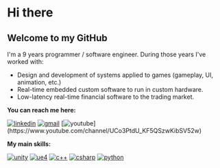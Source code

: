 # Hi there
## Welcome to my GitHub

I'm a 9 years programmer / software engineer. During those years I've worked with:
- Design and development of systems applied to games (gameplay, UI, animation, etc.)
- Real-time embedded custom software to run in custom hardware.
- Low-latency real-time financial software to the trading market.

<b>You can reach me here:</b>

[![linkedin](https://img.shields.io/badge/linkedin-%230077B5.svg?&style=for-the-badge&logo=linkedin&logoColor=white)](https://www.linkedin.com/in/rafael-ocariz/) [![gmail](https://img.shields.io/badge/gmail-%23D14836.svg?&style=for-the-badge&logo=gmail&logoColor=white)](rafael.ocariz90@gmail.com) [![youtube](https://img.shields.io/badge/youtube-%23FF0000.svg?&style=for-the-badge&logo=youtube&logoColor=white")](https://www.youtube.com/channel/UCo3PtdU_KF5QSzwKibSV52w)

<b>My main skills:</b>

[![unity](https://img.shields.io/badge/unity-%23000000.svg?&style=for-the-badge&logo=unity&logoColor=white)](https://unity.com/) [![ue4](https://img.shields.io/badge/unrealengine-%23313131.svg?&style=for-the-badge&logo=unrealengine&logoColor=white)](https://www.unrealengine.com/en-US/) [![c++](https://img.shields.io/badge/c++%20-%2300599C.svg?&style=for-the-badge&logo=c%2B%2B&logoColor=white)](http://www.cplusplus.com/) [![csharp](https://img.shields.io/badge/c%23%20-%23239120.svg?&style=for-the-badge&logo=c-sharp&logoColor=white)](https://docs.microsoft.com/en-us/dotnet/csharp/) [![python](https://img.shields.io/badge/python%20-%2314354C.svg?&style=for-the-badge&logo=python&logoColor=white)](https://www.python.org/download/releases/3.0/)
